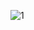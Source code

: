 ![1](https://user-images.githubusercontent.com/72718608/129311098-2c7df15b-68f7-4d71-8971-dbc91cae0425.png)

